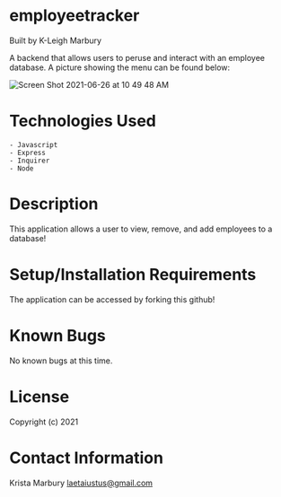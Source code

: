 # employeetracker

Built by K-Leigh Marbury

A backend that allows users to peruse and interact with an employee database. A picture showing the menu can be found below:

![Screen Shot 2021-06-26 at 10 49 48 AM](https://user-images.githubusercontent.com/78391731/124175396-2d3d0500-da73-11eb-8279-a482be9ecf0b.png)


# Technologies Used

    - Javascript
    - Express
    - Inquirer
    - Node

# Description

This application allows a user to view, remove, and add employees to a database! 

# Setup/Installation Requirements

The application can be accessed by forking this github! 

# Known Bugs

No known bugs at this time.

# License

Copyright (c) 2021 

# Contact Information

Krista Marbury laetaiustus@gmail.com
